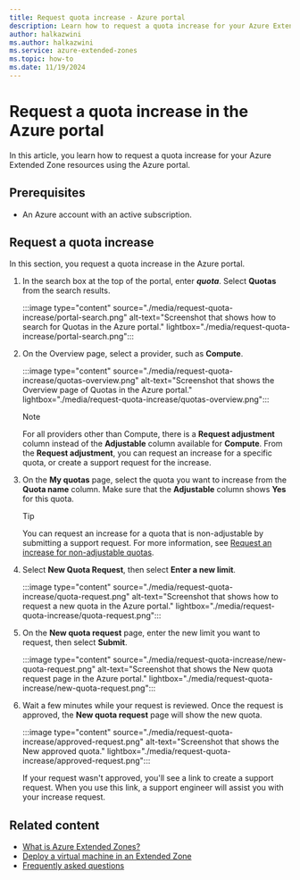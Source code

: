 ```yaml
---
title: Request quota increase - Azure portal
description: Learn how to request a quota increase for your Azure Extended Zone resources using the Azure portal.
author: halkazwini
ms.author: halkazwini
ms.service: azure-extended-zones
ms.topic: how-to
ms.date: 11/19/2024
---
```


# Request a quota increase in the Azure portal

In this article, you learn how to request a quota increase for your Azure Extended Zone resources using the Azure portal.

## Prerequisites

- An Azure account with an active subscription.

## Request a quota increase

In this section, you request a quota increase in the Azure portal.

1. In the search box at the top of the portal, enter ***quota***. Select **Quotas** from the search results.

    :::image type="content" source="./media/request-quota-increase/portal-search.png" alt-text="Screenshot that shows how to search for Quotas in the Azure portal." lightbox="./media/request-quota-increase/portal-search.png":::

1. On the Overview page, select a provider, such as **Compute**.

    :::image type="content" source="./media/request-quota-increase/quotas-overview.png" alt-text="Screenshot that shows the Overview page of Quotas in the Azure portal." lightbox="./media/request-quota-increase/quotas-overview.png":::

    > [!NOTE]
    > For all providers other than Compute, there is a **Request adjustment** column instead of the **Adjustable** column available for **Compute**. From the **Request adjustment**, you can request an increase for a specific quota, or create a support request for the increase.

1. On the **My quotas** page, select the quota you want to increase from the **Quota name** column. Make sure that the **Adjustable** column shows **Yes** for this quota.

    > [!TIP]
    > You can request an increase for a quota that is non-adjustable by submitting a support request. For more information, see [Request an increase for non-adjustable quotas](/azure/quotas/per-vm-quota-requests#request-an-increase-for-non-adjustable-quotas).

1. Select **New Quota Request**, then select **Enter a new limit**.

    :::image type="content" source="./media/request-quota-increase/quota-request.png" alt-text="Screenshot that shows how to request a new quota in the Azure portal." lightbox="./media/request-quota-increase/quota-request.png":::

1. On the **New quota request** page, enter the new limit you want to request, then select **Submit**.

    :::image type="content" source="./media/request-quota-increase/new-quota-request.png" alt-text="Screenshot that shows the New quota request page in the Azure portal." lightbox="./media/request-quota-increase/new-quota-request.png":::

1. Wait a few minutes while your request is reviewed. Once the request is approved, the **New quota request** page will show the new quota.

    :::image type="content" source="./media/request-quota-increase/approved-request.png" alt-text="Screenshot that shows the New approved quota." lightbox="./media/request-quota-increase/approved-request.png":::
    
    If your request wasn't approved, you'll see a link to create a support request. When you use this link, a support engineer will assist you with your increase request.

## Related content

- [What is Azure Extended Zones?](overview.md)
- [Deploy a virtual machine in an Extended Zone](deploy-vm-portal.md)
- [Frequently asked questions](faq.md)
